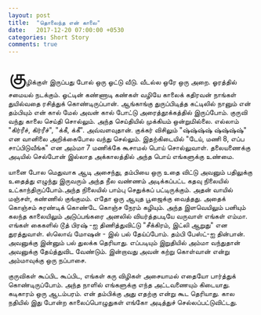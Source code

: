 ```yaml
---
layout: post
title:  "தொலைந்த என் காலை"
date:   2017-12-20 07:00:00 +0530
categories: Short Story
comments: true
---
```


<span style="font-size: 35pt">கு</span>ழிக்குள் இருப்பது போல் ஒரு ஓட்டு வீடு. வீடல்ல ஒரே ஒரு அறை. ஓரத்தில் சமையல் நடக்கும். ஓட்டின் கண்ணாடி கண்கள் வழியே காலைக் கதிரவன் நாங்கள் துயில்வதை ரசித்துக் கொண்டிருப்பான். ஆங்காங்கு துருப்பிடித்த கட்டிலில் நானும் என் தம்பியும் என் கால் மேல் அவன் கால் போட்டு அரைத்தூக்கத்தில் இருப்போம். குருவி வந்து காலை செய்தி சொல்லும். அந்த செய்தியில் முக்கியம் ஒன்றுமில்லை. எல்லாம் "கிர்ரீச், கிர்ரீச்", "க்கீ, க்கீ". அவ்வளவுதான். குக்கர் விசிலும் "ஷ்ஷ்ஷ்ஷ் ஷ்ஷ்ஷ்ஷ்" என வானிலை அறிக்கைபோல வந்து செல்லும். இதற்கிடையில் "டேய், மணி 8, எப்ப சாப்பிடுவீங்க" என அம்மா 7 மணிக்கே கூசாமல் பொய் சொல்லுவாள். தலையணைக்கு அடியில் செல்போன் இல்லாத அக்காலத்தில் அந்த பொய் எங்களுக்கு உண்மை. 

யானை போல மெதுவாக ஆடி அசைந்து, தம்பியை ஒரு உதை விட்டு அவனும் பதிலுக்கு உதைத்து எழுந்து இருவரும் அந்த நீல வண்ணம் அடிக்கப்பட்ட கதவு நிலையில் உட்காந்திருப்போம்.அந்த நிலையில் பாம்பு செதுக்கப் பட்டிருக்கும். அதன் வாயில் மஞ்சள், கண்ணில் குங்குமம். எதோ ஒரு ஆயுத பூஜைக்கு வைத்தது. அதைக் கொஞ்சம் சுரண்டிக் கொண்டே கொஞ்ச நேரம் கழியும். அந்த இளவெயிலும் பனியும் கலந்த காலையிலும் அடுப்பங்கரை அனலில் வியர்த்தபடியே  வருவாள் எங்கள் எம்மா. எங்கள் கைகளில் டூத் பிரஷ் -ஐ திணித்துவிட்டு "சீக்கிரம், இட்லி ஆறுது" என துரத்துவாள். ஸ்லொவ் மோஷன் - இல் பல் தேய்ப்போம். தம்பி பேஸ்ட்-ஐ தின்பான். அவனுக்கு இன்னும் பல் துலக்க தெரியாது. எப்படியும் இறுதியில் அம்மா வந்துதான் அவனுக்கு தேய்த்துவிட வேண்டும். இன்றாவது அவன் கற்று கொள்வான் என்று அம்மாவுக்கு ஒரு நப்பாசை.

குருவிகள் கூப்பிட கூப்பிட, எங்கள் கரு விழிகள் அசையாமல் எதையோ பார்த்துக் கொண்டிருப்போம். அந்த நாளில் எங்களுக்கு எந்த அட்டவணையும் கிடையாது. கடிகாரம் ஒரு ஆடம்பரம். என் தம்பிக்கு அது எதற்கு என்று கூட தெரியாது. கால நதியில் இது போன்ற காலைப்பொழுதுகள் எங்கோ அடித்துச் செல்லப்பட்டுவிட்டது.